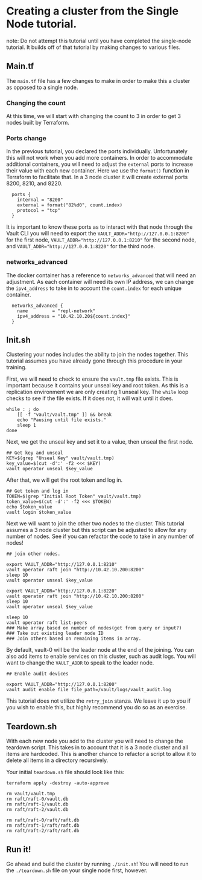 # Creating a cluster from the Single Node tutorial.

note: Do not attempt this tutorial until you have completed the single-node tutorial. It builds off of that tutorial by making changes to various files.

## Main.tf
The `main.tf` file has a few changes to make in order to make this a cluster as opposed to a single node. 

### Changing the count

At this time, we will start with changing the count to 3 in order to get 3 nodes built by Terraform.

### Ports change

In the previous tutorial, you declared the ports individually. Unfortunately this will not work when you add more containers. In order to accommodate additional containers, you will need to adjust the `external` ports to increase their value with each new container. Here we use the `format()` function in Terraform to facilitate that. In a 3 node cluster it will create external ports 8200, 8210, and 8220.

```
  ports {
    internal = "8200"
    external = format("82%d0", count.index)
    protocol = "tcp"
  }
```

It is important to know these ports as to interact with that node through the Vault CLI you will need to export the `VAULT_ADDR="http://127.0.0.1:8200"` for the first node, `VAULT_ADDR="http://127.0.0.1:8210"` for the second node, and `VAULT_ADDR="http://127.0.0.1:8220"` for the third node.

### networks_advanced

The docker container has a reference to `networks_advanced` that will need an adjustment. As each container will need its own IP address, we can change the `ipv4_address` to take in to account the `count.index` for each unique container.

```
  networks_advanced {
    name         = "repl-network"
    ipv4_address = "10.42.10.20${count.index}"
  }
```

## Init.sh

Clustering your nodes includes the ability to join the nodes together. This tutorial assumes you have already gone through this procedure in your training.

First, we will need to check to ensure the `vault.tmp` file exists. This is important because it contains your unseal key and root token. As this is a replication environment we are only creating 1 unseal key. The `while` loop checks to see if the file exists. If it does not, it will wait until it does.

```
while : ; do
    [[ -f "vault/vault.tmp" ]] && break
    echo "Pausing until file exists."
    sleep 1
done
```

Next, we get the unseal key and set it to a value, then unseal the first node.

```
## Get key and unseal
KEY=$(grep "Unseal Key" vault/vault.tmp)
key_value=$(cut -d':' -f2 <<< $KEY) 
vault operator unseal $key_value
```

After that, we will get the root token and log in.

```
## Get token and log in
TOKEN=$(grep "Initial Root Token" vault/vault.tmp)
token_value=$(cut -d':' -f2 <<< $TOKEN)
echo $token_value
vault login $token_value
```

Next we will want to join the other two nodes to the cluster. This tutorial assumes a 3 node cluster but this script can be adjusted to allow for any number of nodes. See if you can refactor the code to take in any number of nodes!

```
## join other nodes.

export VAULT_ADDR="http://127.0.0.1:8210"
vault operator raft join "http://10.42.10.200:8200"
sleep 10
vault operator unseal $key_value

export VAULT_ADDR="http://127.0.0.1:8220"
vault operator raft join "http://10.42.10.200:8200"
sleep 10
vault operator unseal $key_value

sleep 10
vault operator raft list-peers
### Make array based on number of nodes(get from query or input?)
### Take out existing leader node ID
### Join others based on remaining items in array.
```

By default, vault-0 will be the leader node at the end of the joining. You can also add items to enable services on this cluster, such as audit logs. You will want to change the `VAULT_ADDR` to speak to the leader node.

```
## Enable audit devices

export VAULT_ADDR="http://127.0.0.1:8200"
vault audit enable file file_path=/vault/logs/vault_audit.log
```
This tutorial does not utilize the `retry_join` stanza. We leave it up to you if you wish to enable this, but highly recommend you do so as an exercise.

## Teardown.sh

With each new node you add to the cluster you will need to change the teardown script. This takes in to account that it is a 3 node cluster and all items are hardcoded. This is another chance to refactor a script to allow it to delete all items in a directory recursively.

Your initial `teardown.sh` file should look like this:
 
```
terraform apply -destroy -auto-approve 

rm vault/vault.tmp
rm raft/raft-0/vault.db
rm raft/raft-1/vault.db
rm raft/raft-2/vault.db

rm raft/raft-0/raft/raft.db
rm raft/raft-1/raft/raft.db
rm raft/raft-2/raft/raft.db
```

## Run it!

Go ahead and build the cluster by running `./init.sh`! You will need to run the `./teardown.sh` file on your single node first, however.